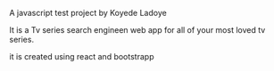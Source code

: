 A javascript test project by Koyede Ladoye

It is a Tv series search engineen web app for all of your most loved tv series.

it is created using react and bootstrapp
